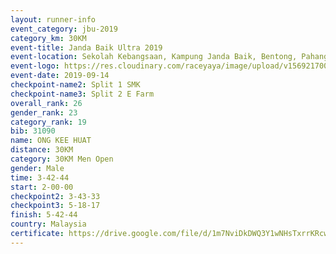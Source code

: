 ```yaml
---
layout: runner-info 
event_category: jbu-2019 
category_km: 30KM 
event-title: Janda Baik Ultra 2019
event-location: Sekolah Kebangsaan, Kampung Janda Baik, Bentong, Pahang, Malaysia 
event-logo: https://res.cloudinary.com/raceyaya/image/upload/v1569217009/logo/janda-baik_vch1pc.jpg 
event-date: 2019-09-14 
checkpoint-name2: Split 1 SMK 
checkpoint-name3: Split 2 E Farm 
overall_rank: 26
gender_rank: 23
category_rank: 19
bib: 31090
name: ONG KEE HUAT
distance: 30KM
category: 30KM Men Open
gender: Male
time: 3-42-44
start: 2-00-00
checkpoint2: 3-43-33
checkpoint3: 5-18-17
finish: 5-42-44
country: Malaysia
certificate: https://drive.google.com/file/d/1m7NviDkDWQ3Y1wNHsTxrrKRcwoTUSVT4/view?usp=sharing
---
```

